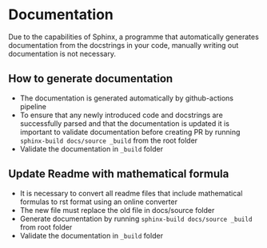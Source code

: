 # Documentation

Due to the capabilities of Sphinx, a programme that automatically generates documentation from the docstrings in your code, manually writing out documentation is not necessary.

## How to generate documentation

- The documentation is generated automatically by github-actions pipeline 
- To ensure that any newly introduced code and docstrings are successfully parsed and that the documentation is updated it is important to validate documentation before creating PR by running `sphinx-build docs/source _build` from the root folder 
- Validate the documentation in `_build` folder 

## Update Readme with mathematical formula

- It is necessary to convert all readme files that include mathematical formulas to rst format using an online converter
- The new file must replace the old file in docs/source folder 
- Generate documentation by running `sphinx-build docs/source _build` from root folder
- Validate the documentation in `_build` folder 
